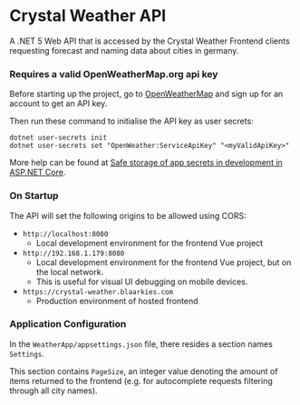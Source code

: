 # Crystal Weather API

A .NET 5 Web API that is accessed by the Crystal Weather Frontend clients requesting forecast and naming data about cities in germany.

### Requires a valid OpenWeatherMap.org api key

Before starting up the project, go to [OpenWeatherMap](https://openweathermap.org/api) and sign up for an account to get an API key.

Then run these command to initialise the API key as user secrets:

```
dotnet user-secrets init
dotnet user-secrets set "OpenWeather:ServiceApiKey" "<myValidApiKey>"
```

More help can be found at [Safe storage of app secrets in development in ASP.NET Core](https://docs.microsoft.com/en-us/aspnet/core/security/app-secrets?view=aspnetcore-5.0&tabs=windows).

### On Startup

The API will set the following origins to be allowed using CORS:
- `http://localhost:8080`
  - Local development environment for the frontend Vue project
- `http://192.168.1.179:8080`
  - Local development environment for the frontend Vue project, but on the local network.
  - This is useful for visual UI debugging on mobile devices.
- `https://crystal-weather.blaarkies.com`
  - Production environment of hosted frontend

### Application Configuration

In the `WeatherApp/appsettings.json` file, there resides a section names `Settings`.

This section contains `PageSize`, an integer value denoting the amount of items returned to the frontend (e.g. for autocomplete requests filtering through all city names).

